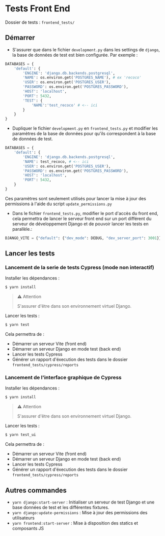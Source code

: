 # Tests Front End

Dossier de tests : `frontend_tests/`

## Démarrer

- S'assurer que dans le fichier `development.py` dans les settings de `django`, la base de données de test est bien configurée. Par exemple :

```python
DATABASES = {
    'default': {
        'ENGINE': 'django.db.backends.postgresql',
        'NAME': os.environ.get('POSTGRES_NAME'), # ex 'recoco'
        'USER': os.environ.get('POSTGRES_USER'),
        'PASSWORD': os.environ.get('POSTGRES_PASSWORD'),
        'HOST': 'localhost',
        'PORT': 5432,
        'TEST': {
            'NAME':'test_recoco' # <-- ici
        }
    }
}
```

- Dupliquer le fichier `development.py` en `frontend_tests.py` et modifier les paramètres de la base de données pour qu'ils correspondent à la base de données de test.

```python
DATABASES = {
    'default': {
        'ENGINE': 'django.db.backends.postgresql',
        'NAME': test_recoco, # <-- ici
        'USER': os.environ.get('POSTGRES_USER'),
        'PASSWORD': os.environ.get('POSTGRES_PASSWORD'),
        'HOST': 'localhost',
        'PORT': 5432,
    }
}
```

Ces paramètres sont seulement utilisés pour lancer la mise à jour des permissions à l'aide du script `update_permissions.py`

- Dans le fichier `frontend_tests.py`, modifier le port d'accès du front end, cela permettra de lancer le serveur front end sur un port différent du serveur de développement Django et de pouvoir lancer les tests en parallèle.:

```python
DJANGO_VITE = {"default": {"dev_mode": DEBUG, "dev_server_port": 3001}}
```

## Lancer les tests

### Lancement de la serie de tests Cypress (mode non interactif)

Installer les dépendances :

```bash
$ yarn install
```

> ⚠️ Attention
>
> S'assurer d'être dans son environnement virtuel Django.

Lancer les tests :

```bash
$ yarn test
```

Cela permettra de :

- Démarrer un serveur Vite (front end)
- Démarrer un serveur Django en mode test (back end)
- Lancer les tests Cypress
- Générer un rapport d'éxecution des tests dans le dossier `frontend_tests/cypress/reports`

### Lancement de l'interface graphique de Cypress

Installer les dépendances :

```bash
$ yarn install
```

> ⚠️ Attention
>
> S'assurer d'être dans son environnement virtuel Django.

Lancer les tests :

```bash
$ yarn test_ui
```

Cela permettra de :

- Démarrer un serveur Vite (front end)
- Démarrer un serveur Django en mode test (back end)
- Lancer les tests Cypress
- Générer un rapport d'éxecution des tests dans le dossier `frontend_tests/cypress/reports`

## Autres commandes

- `yarn django:start-server` : Initialiser un serveur de test Django et une base données de test et les différentes fixtures.
- `yarn django:update-permissions` : Mise à jour des permissions des utilisateurs
- `yarn frontend:start-server` : Mise à disposition des statics et composants JS

